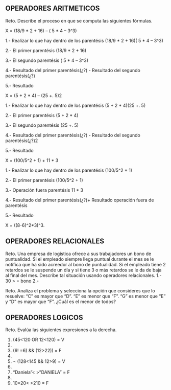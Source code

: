 ## OPERADORES ARITMETICOS
Reto. Describe el proceso en que se computa las siguientes fórmulas.

X = (18/9 * 2 + 16) – ( 5 * 4 – 3^3)

1.- Realizar lo que hay dentro de los parentésis (18/9 * 2 + 16)( 5 * 4 – 3^3)

2.- El primer parentésis (18/9 * 2 + 16)

3.- El segundo parentésis ( 5 * 4 – 3^3)

4.- Resultado del primer parentésis(¿?) - Resultado del segundo parentésis(¿?)

5.- Resultado

X = (5 + 2 * 4) – (25 +. 5)2

1.- Realizar lo que hay dentro de los parentésis (5 + 2 * 4)(25 +. 5)

2.- El primer parentésis (5 + 2 * 4)

3.- El segundo parentésis (25 +. 5)

4.- Resultado del primer parentésis(¿?) - Resultado del segundo parentésis(¿?)2

5.- Resultado

X = (100/5^2 + 1) + 11 * 3

1.- Realizar lo que hay dentro de los parentésis (100/5^2 + 1)

2.- El primer parentésis (100/5^2 + 1)

3.- Operación fuera parentésis 11 * 3

4.- Resultado del primer parentésis(¿?)+ Resultado operación fuera de parentésis

5.- Resultado


X = ((8-6)^2*3)^3.



## OPERADORES RELACIONALES
Reto. Una empresa de logística ofrece a sus trabajadores un bono de
puntualidad. Si el empleado siempre llega puntual durante el mes se le
notifica que ha sido acreedor al bono de puntualidad. Si el empleado tiene
2 retardos se le suspende un día y si tiene 3 o más retardos se le da de
baja al final del mes. Describe tal situación usando operadores
relacionales.
1.- 30 > = bono
2.-  

Reto. Analiza el problema y selecciona la opción que consideres que lo
resuelve:
“C” es mayor que “D”. “E” es menor que “F”. “G” es menor que “E” y “D” es
mayor que “F”. ¿Cuál es el menor de todos?

## OPERADORES LOGICOS
Reto. Evalúa las siguientes expresiones a la derecha.
1) (45<120 OR 12<120) = V
2) 
3) (6! =6) && (12>22)) = F
4) 
5) ¬ (128<145 && 12>9) = V
6) 
7) “Daniela”< >”DANIELA” = F
8) 
9) 10*20< >210 = F
